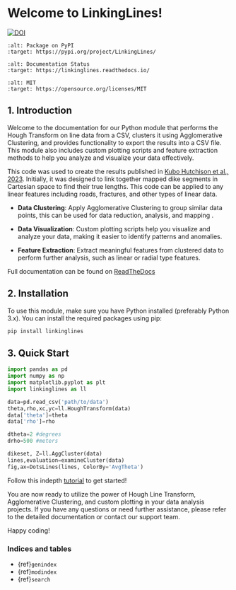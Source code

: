 
# Welcome to LinkingLines!

[![DOI](https://zenodo.org/badge/272334230.svg)](https://zenodo.org/badge/latestdoi/272334230)

```{image} https://img.shields.io/pypi/v/LinkingLines.svg
:alt: Package on PyPI
:target: https://pypi.org/project/LinkingLines/
```

```{image} https://readthedocs.org/projects/LinkingLines/badge/
:alt: Documentation Status
:target: https://linkinglines.readthedocs.io/
```

```{image} https://img.shields.io/badge/License-MIT-yellow.svg
:alt: MIT
:target: https://opensource.org/licenses/MIT
```


## 1. Introduction
Welcome to the documentation for our Python module that performs the Hough
Transform on line data from a CSV, clusters it using Agglomerative Clustering,
and provides functionality to export the results into a CSV file.
This module also includes custom plotting scripts and feature extraction
methods to help you analyze and visualize your data effectively.

This code was used to create the results published in
[Kubo Hutchison et al., 2023](https://agupubs.onlinelibrary.wiley.com/doi/full/10.1029/2022GC010842).
Initially, it was designed to link together mapped dike segments in Cartesian space
to find their true lengths. This code can be applied to any linear features including
roads, fractures, and other types of linear data.

- **Data Clustering**: Apply Agglomerative Clustering to group similar data points, this
can be used for data reduction, analysis, and mapping .

- **Data Visualization**: Custom plotting scripts help you visualize and analyze
your data, making it easier to identify patterns and anomalies.

- **Feature Extraction**: Extract meaningful features from clustered data to
perform further analysis, such as linear or radial type features.


Full documentation can be found on [ReadTheDocs](https://linkinglines.readthedocs.io/en/latest/)

## 2. Installation
To use this module, make sure you have Python installed (preferably Python 3.x).
You can install the required packages using pip:

```bash
pip install linkinglines
```

## 3. Quick Start

```python
import pandas as pd
import numpy as np
import matplotlib.pyplot as plt
import linkinglines as ll

data=pd.read_csv('path/to/data')
theta,rho,xc,yc=ll.HoughTransform(data)
data['theta']=theta
data['rho']=rho

dtheta=2 #degrees
drho=500 #meters

dikeset, Z=ll.AggCluster(data)
lines,evaluation=examineCluster(data)
fig,ax=DotsLines(lines, ColorBy='AvgTheta')

```

Follow this indepth [tutorial](DemoLinkingLines.md) to get started!

You are now ready to utilize the power of Hough Line Transform, Agglomerative Clustering, and custom plotting in your data analysis projects. If you have any questions or need further assistance, please refer to the detailed documentation or contact our support team.

Happy coding!


### Indices and tables

- {ref}`genindex`
- {ref}`modindex`
- {ref}`search`
